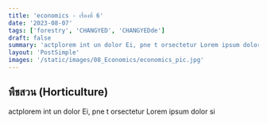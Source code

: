 ```yaml
---
title: 'economics - เรื่องที่ 6'
date: '2023-08-07'
tags: ['forestry', 'CHANGYED', 'CHANGYEDde']
draft: false
summary: 'actplorem int un dolor Ei, pne t orsectetur Lorem ipsum dolor si'
layout: 'PostSimple'
images: '/static/images/08_Economics/economics_pic.jpg'
---
```


## พืชสวน (Horticulture)
actplorem int un dolor Ei, pne t orsectetur Lorem ipsum dolor si
